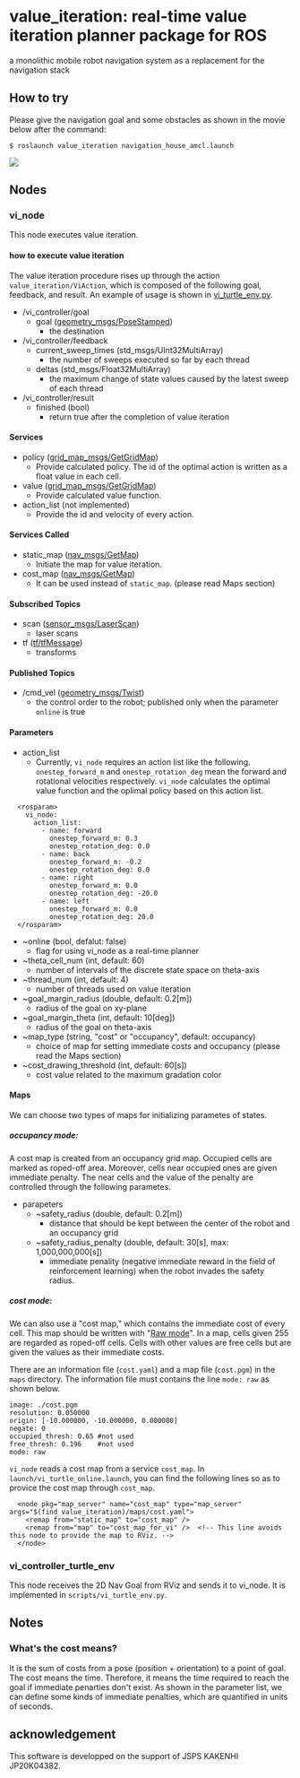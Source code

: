 # value_iteration: real-time value iteration planner package for ROS

a monolithic mobile robot navigation system as a replacement for the navigation stack

## How to try

Please give the navigation goal and some obstacles as shown in the movie below after the command:

```
$ roslaunch value_iteration navigation_house_amcl.launch
```

[![](https://img.youtube.com/vi/O1NJnF0sIdA/0.jpg)](https://www.youtube.com/watch?v=O1NJnF0sIdA)

## Nodes

### vi_node

This node executes value iteration.

#### how to execute value iteration

The value iteration procedure rises up through the action `value_iteration/ViAction`, which is composed of the following goal, feedback, and result. An example of usage is shown in [vi_turtle_env.py](https://github.com/ryuichiueda/value_iteration/blob/main/scripts/vi_turtle_env.py).

* /vi_controller/goal
    * goal ([geometry_msgs/PoseStamped](http://docs.ros.org/en/melodic/api/geometry_msgs/html/msg/PoseStamped.html))
        * the destination
* /vi_controller/feedback
    * current_sweep_times (std_msgs/UInt32MultiArray)
        * the number of sweeps executed so far by each thread
    * deltas (std_msgs/Float32MultiArray)
        * the maximum change of state values caused by the latest sweep of each thread
* /vi_controller/result
    * finished (bool)
        * return true after the completion of value iteration

#### Services

* policy ([grid_map_msgs/GetGridMap](http://docs.ros.org/en/kinetic/api/grid_map_msgs/html/srv/GetGridMap.html))
    * Provide calculated policy. The id of the optimal action is written as a float value in each cell.
* value ([grid_map_msgs/GetGridMap](http://docs.ros.org/en/kinetic/api/grid_map_msgs/html/srv/GetGridMap.html))
    * Provide calculated value function.
* action_list (not implemented)
    * Provide the id and velocity of every action.

#### Services Called

* static_map ([nav_msgs/GetMap](http://docs.ros.org/en/api/nav_msgs/html/srv/GetMap.html))
    * Initiate the map for value iteration.
* cost_map ([nav_msgs/GetMap](http://docs.ros.org/en/api/nav_msgs/html/srv/GetMap.html))
    * It can be used instead of `static_map`. (please read Maps section)

#### Subscribed Topics

* scan ([sensor_msgs/LaserScan](http://docs.ros.org/en/api/sensor_msgs/html/msg/LaserScan.html))
    * laser scans
* tf ([tf/tfMessage](http://docs.ros.org/en/api/tf/html/msg/tfMessage.html))
    * transforms

#### Published Topics

* /cmd_vel ([geometry_msgs/Twist](http://docs.ros.org/en/melodic/api/geometry_msgs/html/msg/Twist.html))
    * the control order to the robot; published only when the parameter `online` is true


#### Parameters

* action_list
    * Currently, `vi_node` requires an action list like the following. `onestep_forward_m` and `onestep_rotation_deg` mean the forward and rotational velocities respectively. `vi_node` calculates the optimal value function and the oplimal policy based on this action list.

```
  <rosparam>
    vi_node:
      action_list:
        - name: forward
          onestep_forward_m: 0.3
          onestep_rotation_deg: 0.0
        - name: back
          onestep_forward_m: -0.2
          onestep_rotation_deg: 0.0
        - name: right
          onestep_forward_m: 0.0
          onestep_rotation_deg: -20.0
        - name: left
          onestep_forward_m: 0.0
          onestep_rotation_deg: 20.0
  </rosparam>
```

* ~online (bool, defalut: false)
    * flag for using vi_node as a real-time planner
* ~theta_cell_num (int, default: 60) 
    * number of intervals of the discrete state space on theta-axis
* ~thread_num (int, default: 4) 
    * number of threads used on value iteration
* ~goal_margin_radius (double, default: 0.2[m]) 
    * radius of the goal on xy-plane
* ~goal_margin_theta (int, default: 10[deg]) 
    * radius of the goal on theta-axis
* ~map_type (string, "cost" or "occupancy", default: occupancy) 
    * choice of map for setting immediate costs and occupancy (please read the Maps section)
* ~cost_drawing_threshold (int, default: 60[s]) 
    * cost value related to the maximum gradation color

#### Maps

We can choose two types of maps for initializing parametes of states. 

##### occupancy mode: 

A cost map is created from an occupancy grid map. Occupied cells are marked as roped-off area. Moreover, cells near occupied ones are given immediate penalty. The near cells and the value of the penalty are controlled through the following parametes. 

* parapeters
    * ~safety_radius (double, default: 0.2[m]) 
        * distance that should be kept between the center of the robot and an occupancy grid 
    * ~safety_radius_penalty (double, default: 30[s], max: 1,000,000,000[s]) 
        * immediate penality (negative immediate reward in the field of reinforcement learning) when the robot invades the safety radius. 

##### cost mode:

We can also use a "cost map," which contains the immediate cost of every cell. This map should be written with "[Raw mode](http://wiki.ros.org/map_server#Raw)". In a map, cells given 255 are regarded as roped-off cells. Cells with other values are free cells but are given the values as their immediate costs. 

There are an information file (`cost.yaml`) and a map file (`cost.pgm`) in the `maps` directory. The information file must contains the line `mode: raw` as shown below.

```
image: ./cost.pgm
resolution: 0.050000
origin: [-10.000000, -10.000000, 0.000000]
negate: 0
occupied_thresh: 0.65 #not used
free_thresh: 0.196    #not used
mode: raw
```

`vi_node` reads a cost map from a service `cost_map`. In `launch/vi_turtle_online.launch`, you can find the following lines so as to provice the cost map through `cost_map`. 

```
  <node pkg="map_server" name="cost_map" type="map_server" args="$(find value_iteration)/maps/cost.yaml">
    <remap from="static_map" to="cost_map" />
    <remap from="map" to="cost_map_for_vi" />  <!-- This line avoids this node to provide the map to RViz. -->
  </node>
```

### vi_controller_turtle_env

This node receives the 2D Nav Goal from RViz and sends it to vi_node. It is implemented in `scripts/vi_turtle_env.py`.

## Notes

### What's the cost means?

It is the sum of costs from a pose (position + orientation) to a point of goal. The cost means the time. Therefore, it means the time required to reach the goal if immediate penarties don't exist. As shown in the parameter list, we can define some kinds of immediate penalties, which are quantified in units of seconds. 

## acknowledgement

This software is developped on the support of JSPS KAKENHI JP20K04382.

